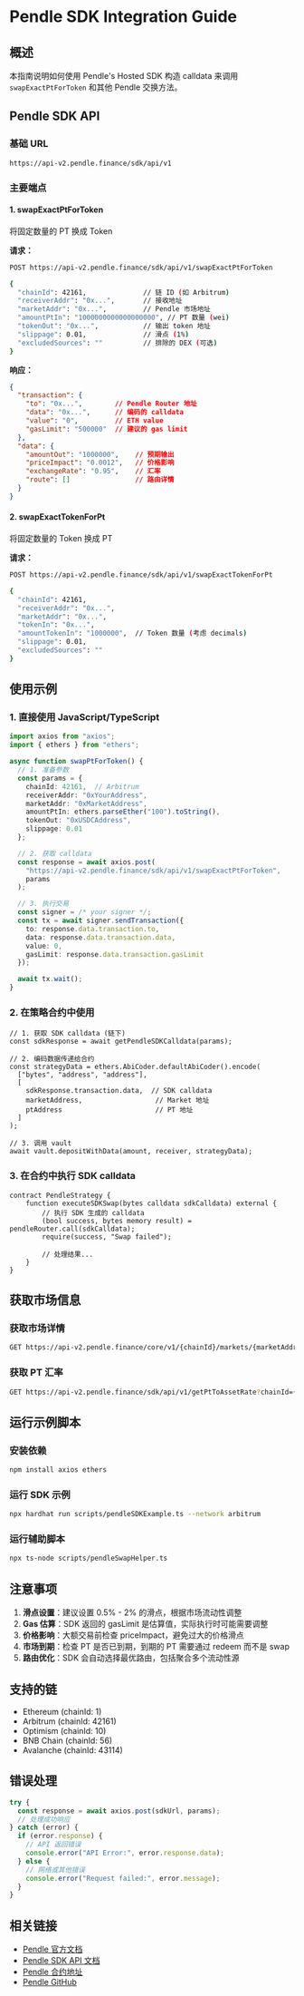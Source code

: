 # Pendle SDK Integration Guide

## 概述
本指南说明如何使用 Pendle's Hosted SDK 构造 calldata 来调用 `swapExactPtForToken` 和其他 Pendle 交换方法。

## Pendle SDK API

### 基础 URL
```
https://api-v2.pendle.finance/sdk/api/v1
```

### 主要端点

#### 1. swapExactPtForToken
将固定数量的 PT 换成 Token

**请求：**
```bash
POST https://api-v2.pendle.finance/sdk/api/v1/swapExactPtForToken

{
  "chainId": 42161,              // 链 ID (如 Arbitrum)
  "receiverAddr": "0x...",       // 接收地址
  "marketAddr": "0x...",         // Pendle 市场地址
  "amountPtIn": "1000000000000000000", // PT 数量 (wei)
  "tokenOut": "0x...",           // 输出 token 地址
  "slippage": 0.01,              // 滑点 (1%)
  "excludedSources": ""          // 排除的 DEX (可选)
}
```

**响应：**
```json
{
  "transaction": {
    "to": "0x...",        // Pendle Router 地址
    "data": "0x...",      // 编码的 calldata
    "value": "0",         // ETH value
    "gasLimit": "500000"  // 建议的 gas limit
  },
  "data": {
    "amountOut": "1000000",    // 预期输出
    "priceImpact": "0.0012",   // 价格影响
    "exchangeRate": "0.95",    // 汇率
    "route": []                // 路由详情
  }
}
```

#### 2. swapExactTokenForPt
将固定数量的 Token 换成 PT

**请求：**
```bash
POST https://api-v2.pendle.finance/sdk/api/v1/swapExactTokenForPt

{
  "chainId": 42161,
  "receiverAddr": "0x...",
  "marketAddr": "0x...",
  "tokenIn": "0x...",
  "amountTokenIn": "1000000",  // Token 数量 (考虑 decimals)
  "slippage": 0.01,
  "excludedSources": ""
}
```

## 使用示例

### 1. 直接使用 JavaScript/TypeScript

```typescript
import axios from "axios";
import { ethers } from "ethers";

async function swapPtForToken() {
  // 1. 准备参数
  const params = {
    chainId: 42161,  // Arbitrum
    receiverAddr: "0xYourAddress",
    marketAddr: "0xMarketAddress",
    amountPtIn: ethers.parseEther("100").toString(),
    tokenOut: "0xUSDCAddress",
    slippage: 0.01
  };

  // 2. 获取 calldata
  const response = await axios.post(
    "https://api-v2.pendle.finance/sdk/api/v1/swapExactPtForToken",
    params
  );

  // 3. 执行交易
  const signer = /* your signer */;
  const tx = await signer.sendTransaction({
    to: response.data.transaction.to,
    data: response.data.transaction.data,
    value: 0,
    gasLimit: response.data.transaction.gasLimit
  });

  await tx.wait();
}
```

### 2. 在策略合约中使用

```solidity
// 1. 获取 SDK calldata (链下)
const sdkResponse = await getPendleSDKCalldata(params);

// 2. 编码数据传递给合约
const strategyData = ethers.AbiCoder.defaultAbiCoder().encode(
  ["bytes", "address", "address"],
  [
    sdkResponse.transaction.data,  // SDK calldata
    marketAddress,                  // Market 地址
    ptAddress                       // PT 地址
  ]
);

// 3. 调用 vault
await vault.depositWithData(amount, receiver, strategyData);
```

### 3. 在合约中执行 SDK calldata

```solidity
contract PendleStrategy {
    function executeSDKSwap(bytes calldata sdkCalldata) external {
        // 执行 SDK 生成的 calldata
        (bool success, bytes memory result) = pendleRouter.call(sdkCalldata);
        require(success, "Swap failed");
        
        // 处理结果...
    }
}
```

## 获取市场信息

### 获取市场详情
```bash
GET https://api-v2.pendle.finance/core/v1/{chainId}/markets/{marketAddress}
```

### 获取 PT 汇率
```bash
GET https://api-v2.pendle.finance/sdk/api/v1/getPtToAssetRate?chainId={chainId}&marketAddr={marketAddress}
```

## 运行示例脚本

### 安装依赖
```bash
npm install axios ethers
```

### 运行 SDK 示例
```bash
npx hardhat run scripts/pendleSDKExample.ts --network arbitrum
```

### 运行辅助脚本
```bash
npx ts-node scripts/pendleSwapHelper.ts
```

## 注意事项

1. **滑点设置**：建议设置 0.5% - 2% 的滑点，根据市场流动性调整
2. **Gas 估算**：SDK 返回的 gasLimit 是估算值，实际执行时可能需要调整
3. **价格影响**：大额交易前检查 priceImpact，避免过大的价格滑点
4. **市场到期**：检查 PT 是否已到期，到期的 PT 需要通过 redeem 而不是 swap
5. **路由优化**：SDK 会自动选择最优路由，包括聚合多个流动性源

## 支持的链

- Ethereum (chainId: 1)
- Arbitrum (chainId: 42161)
- Optimism (chainId: 10)
- BNB Chain (chainId: 56)
- Avalanche (chainId: 43114)

## 错误处理

```typescript
try {
  const response = await axios.post(sdkUrl, params);
  // 处理成功响应
} catch (error) {
  if (error.response) {
    // API 返回错误
    console.error("API Error:", error.response.data);
  } else {
    // 网络或其他错误
    console.error("Request failed:", error.message);
  }
}
```

## 相关链接

- [Pendle 官方文档](https://docs.pendle.finance/)
- [Pendle SDK API 文档](https://api-v2.pendle.finance/sdk/docs)
- [Pendle 合约地址](https://docs.pendle.finance/Developers/Deployments)
- [Pendle GitHub](https://github.com/pendle-finance)